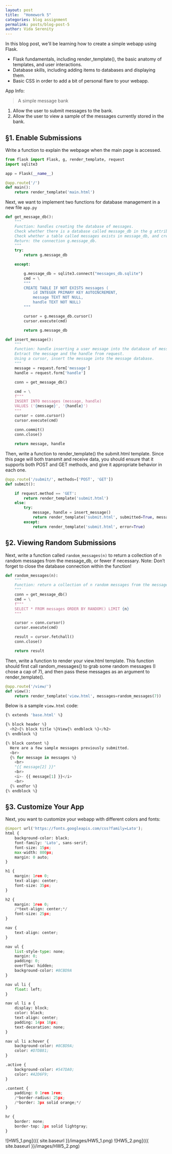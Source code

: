 ```yaml
---
layout: post
title:  "Homework 5"
categories: blog assignment
permalink: posts/blog-post-5
author: Vida Serenity 
---
```


In this blog post, we'll be learning how to create a simple webapp using Flask.
- Flask fundamentals, including render_template(), the basic anatomy of templates, and user interactions.
- Database skills, including adding items to databases and displaying them.
- Basic CSS in order to add a bit of personal flare to your webapp.

App Info:
> A simple message bank
1. Allow the user to submit messages to the bank.
2. Allow the user to view a sample of the messages currently stored in the bank.

## §1. Enable Submissions

Write a function to explain the webpage when the main page is accessed.
```python 
from flask import Flask, g, render_template, request 
import sqlite3

app = Flask(__name__)

@app.route('/')
def main():
    return render_template('main.html')
```

Next, we want to implement two functions for database management in a new file `app.py`

```python
def get_message_db():
    """
    Function: handles creating the database of messages.
    Check whether there is a database called message_db in the g attribute of the app. If not, then connect to that database, ensuring that the connection is an attribute of g.
    Check whether a table called messages exists in message_db, and create it if not. 
    Return: the connection g.message_db.
    """
    try:
        return g.message_db

    except: 

        g.message_db = sqlite3.connect("messages_db.sqlite")
        cmd = \
        """
        CREATE TABLE IF NOT EXISTS messages (
            id INTEGER PRIMARY KEY AUTOINCREMENT,
            message TEXT NOT NULL,
            handle TEXT NOT NULL)
        """

        cursor = g.message_db.cursor()
        cursor.execute(cmd)

        return g.message_db
```

```python
def insert_message():
    """
    Function: handle inserting a user message into the database of messages
    Extract the message and the handle from request.
    Using a cursor, insert the message into the message database.
    """
    message = request.form['message']
    handle = request.form['handle']
    
    conn = get_message_db()

    cmd = \
    f"""
    INSERT INTO messages (message, handle) 
    VALUES ('{message}', '{handle}')
    """
    cursor = conn.cursor()
    cursor.execute(cmd)
    
    conn.commit()
    conn.close()

    return message, handle
```

Then, write a function to render_template() the submit.html template. 
Since this page will both transmit and receive data, you should ensure that it supports both POST and GET methods, 
and give it appropriate behavior in each one.

```python
@app.route('/submit/', methods=['POST', 'GET'])
def submit():

    if request.method == 'GET':
        return render_template('submit.html')
    else:
        try:
            message, handle = insert_message()
            return render_template('submit.html', submitted=True, message=message, handle=handle)
        except: 
            return render_template('submit.html', error=True)
```

## §2. Viewing Random Submissions

Next, write a function called `random_messages(n)` to return a collection of n random messages from the message_db, or fewer if necessary.
Note: Don’t forget to close the database connection within the function!
```python
def random_messages(n):
    """
    Function: return a collection of n random messages from the message_db, or fewer if necessary.
    """
    conn = get_message_db()
    cmd = \
    f"""
    SELECT * FROM messages ORDER BY RANDOM() LIMIT {n}
    """

    cursor = conn.cursor()
    cursor.execute(cmd)

    result = cursor.fetchall()
    conn.close()

    return result
```

Then, write a function to render your view.html template. 
This function should first call random_messages() to grab some random messages (I chose a cap of 7), 
and then pass these messages as an argument to render_template().
```python
@app.route('/view/')
def view(): 
    return render_template('view.html', messages=random_messages(7))
```

Below is a sample `view.html` code:
```python
{% extends 'base.html' %}

{% block header %}
  <h2>{% block title %}View{% endblock %}</h2>
{% endblock %}

{% block content %}
  Here are a few sample messages previously submitted.
  <br>
  {% for message in messages %}
    <br>
    "{{ message[2] }}"
    <br>
    <i>- {{ message[1] }}</i>
    <br>
  {% endfor %}
{% endblock %}
```

## §3. Customize Your App

Next, you want to customize your webapp with different colors and fonts:
```python
@import url('https://fonts.googleapis.com/css?family=Lato');
html {
    background-color: black;
    font-family: 'Lato', sans-serif;
    font-size: 15px;
    max-width: 800px;
    margin: 0 auto;
}

h1 {
    margin: 1rem 0;
    text-align: center;
    font-size: 35px;
}

h2 {
    margin: 1rem 0;
    /*text-align: center;*/
    font-size: 25px;
}

nav {
    text-align: center;
}

nav ul {
    list-style-type: none;
    margin: 0;
    padding: 0;
    overflow: hidden;
    background-color: #8CBD9A
}

nav ul li {
    float: left;
}

nav ul li a {
    display: block;
    color: black;
    text-align: center;
    padding: 14px 16px;
    text-decoration: none;
}

nav ul li a:hover {
    background-color: #8CBD9A;
    color: #D7DB81;
}

.active {
    background-color: #547DA0;
    color: #A2D6F9;
}

.content {
    padding: 0 1rem 1rem;
    /*border-radius: 25px;
    /*border: 3px solid orange;*/
}

hr {
    border: none;
    border-top: 2px solid lightgray;
}
```

![HW5_1.png]({{ site.baseurl }}/images/HW5_1.png)
![HW5_2.png]({{ site.baseurl }}/images/HW5_2.png)

